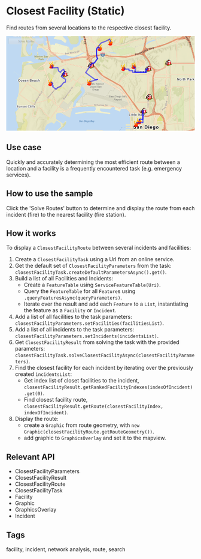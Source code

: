 # Closest Facility (Static)

Find routes from several locations to the respective closest facility.

![](ClosestFacilityStatic.png)

## Use case

Quickly and accurately determining the most efficient route between a location and a facility is a frequently encountered task (e.g. emergency services).

## How to use the sample

Click the 'Solve Routes' button to determine and display the route from each incident (fire) to the nearest facility (fire station).

## How it works

To display a `ClosestFacilityRoute` between several incidents and facilities:

1. Create a `ClosestFacilityTask` using a Url from an online service.
2. Get the default set of `ClosestFacilityParameters` from the task: `closestFacilityTask.createDefaultParametersAsync().get()`.
3. Build a list of all Facilities and Incidents:
    * Create a `FeatureTable` using `ServiceFeatureTable(Uri)`.
    * Query the `FeatureTable` for all `Feature`s using `.queryFeaturesAsync(queryParameters)`.
    * Iterate over the result and add each `Feature` to a `List`, instantiating the feature as a `Facility` or `Incident`.
4. Add a list of all facilities to the task parameters: `closestFacilityParameters.setFacilities(facilitiesList)`.
5. Add a list of all incidents to the task parameters: `closestFacilityParameters.setIncidents(incidentsList)`.
6. Get `ClosestFacilityResult` from solving the task with the provided parameters: `closestFacilityTask.solveClosestFacilityAsync(closestFacilityParameters)`.
7. Find the closest facility for each incident by iterating over the previously created `incidentsList`:
    * Get index list of closet facilities to the incident, `closestFacilityResult.getRankedFacilityIndexes(indexOfIncident).get(0)`.
    * Find closest facility route, `closestFacilityResult.getRoute(closestFacilityIndex, indexOfIncident)`.
8. Display the route:
    * create a `Graphic` from route geometry, with `new Graphic(closestFacilityRoute.getRouteGeometry())`.
    * add graphic to `GraphicsOverlay` and set it to the mapview.

## Relevant API

* ClosestFacilityParameters
* ClosestFacilityResult
* ClosestFacilityRoute
* ClosestFacilityTask
* Facility
* Graphic
* GraphicsOverlay
* Incident

## Tags

facility, incident, network analysis, route, search
